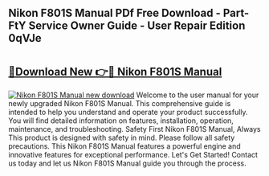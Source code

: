 ## Nikon F801S Manual PDf Free Download - Part-FtY Service Owner Guide - User Repair Edition 0qVJe

# <h2><a href="http://cf17866.oget.top/?id=Nikon+F801S+Manual">🔗Download New 👉🔴 Nikon F801S Manual</a></h2>

[![Nikon F801S Manual new download](https://i.imgur.com/5g1atiW.png)](http://cf17866.oget.top/?id=Nikon+F801S+Manual)
Welcome to the user manual for your newly upgraded Nikon F801S Manual. This comprehensive guide is intended to help you understand and operate your product successfully. You will find detailed information on features, installation, operation, maintenance, and troubleshooting. Safety First Nikon F801S Manual, Always This product is designed with safety in mind. Please follow all safety precautions. This Nikon F801S Manual features a powerful engine and innovative features for exceptional performance. Let's Get Started! Contact us today and let us Nikon F801S Manual guide you through the process.
